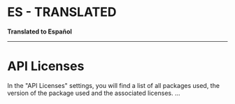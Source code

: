 # ES - TRANSLATED

**Translated to Español**

---

# API Licenses

In the "API Licenses" settings, you will find a list of all packages used, the version of the package used and the associated licenses.
...